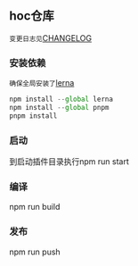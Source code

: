 ## hoc仓库
`变更日志见`[CHANGELOG](./CHANGELOG.md)

### 安装依赖

`确保全局安装了`[lerna](https://lerna.js.org/)

```js
npm install --global lerna
npm install --global pnpm
pnpm install
```

### 启动

到启动插件目录执行npm run start

### 编译

npm run build

### 发布

npm run push


